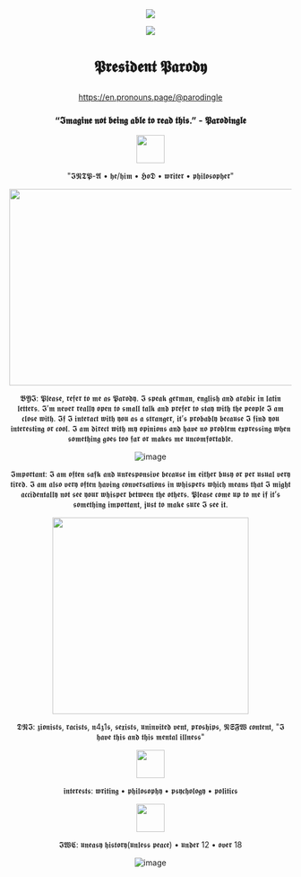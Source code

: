 <div align=center>
<img src="https://github.com/user-attachments/assets/bc0fb2f4-3a38-4c09-a018-5933346d3ff6"

</div>

![](https://komarev.com/ghpvc/?username=CriticallyFathering&color=4a4537)

# <p align=center> 𝕻𝖗𝖊𝖘𝖎𝖉𝖊𝖓𝖙 𝕻𝖆𝖗𝖔𝖉𝖞 </p>

https://en.pronouns.page/@parodingle

### <p align=center>“𝕴𝖒𝖆𝖌𝖎𝖓𝖊 𝖓𝖔𝖙 𝖇𝖊𝖎𝖓𝖌 𝖆𝖇𝖑𝖊 𝖙𝖔 𝖗𝖊𝖆𝖉 𝖙𝖍𝖎𝖘.” - 𝕻𝖆𝖗𝖔𝖉𝖎𝖓𝖌𝖑𝖊</p>

<img src="https://github.com/user-attachments/assets/6f97cbeb-317e-4fde-9dbe-e5626b5db216" width="50" height="50">

<p align=center> "𝕴𝕹𝕿𝕻-𝕬 • 𝖍𝖊/𝖍𝖎𝖒 • 𝕳𝖔𝕯 • 𝖜𝖗𝖎𝖙𝖊𝖗 • 𝖕𝖍𝖎𝖑𝖔𝖘𝖔𝖕𝖍𝖊𝖗" </p>

<img src="https://github.com/user-attachments/assets/4e7b8314-9a94-445e-8ed0-e8b90fb57132" width="635" height="350">

𝕭𝖄𝕴: 𝕻𝖑𝖊𝖆𝖘𝖊, 𝖗𝖊𝖋𝖊𝖗 𝖙𝖔 𝖒𝖊 𝖆𝖘 𝕻𝖆𝖗𝖔𝖉𝖞. 𝕴 𝖘𝖕𝖊𝖆𝖐 𝖌𝖊𝖗𝖒𝖆𝖓, 𝖊𝖓𝖌𝖑𝖎𝖘𝖍 𝖆𝖓𝖉 𝖆𝖗𝖆𝖇𝖎𝖈 𝖎𝖓 𝖑𝖆𝖙𝖎𝖓 𝖑𝖊𝖙𝖙𝖊𝖗𝖘. 𝕴’𝖒 𝖓𝖊𝖛𝖊𝖗 𝖗𝖊𝖆𝖑𝖑𝖞 𝖔𝖕𝖊𝖓 𝖙𝖔 𝖘𝖒𝖆𝖑𝖑 𝖙𝖆𝖑𝖐 𝖆𝖓𝖉 𝖕𝖗𝖊𝖋𝖊𝖗 𝖙𝖔 𝖘𝖙𝖆𝖞 𝖜𝖎𝖙𝖍 𝖙𝖍𝖊 𝖕𝖊𝖔𝖕𝖑𝖊 𝕴 𝖆𝖒 𝖈𝖑𝖔𝖘𝖊 𝖜𝖎𝖙𝖍. 𝕴𝖋 𝕴 𝖎𝖓𝖙𝖊𝖗𝖆𝖈𝖙 𝖜𝖎𝖙𝖍 𝖞𝖔𝖚 𝖆𝖘 𝖆 𝖘𝖙𝖗𝖆𝖓𝖌𝖊𝖗, 𝖎𝖙’𝖘 𝖕𝖗𝖔𝖇𝖆𝖇𝖑𝖞 𝖇𝖊𝖈𝖆𝖚𝖘𝖊 𝕴 𝖋𝖎𝖓𝖉 𝖞𝖔𝖚 𝖎𝖓𝖙𝖊𝖗𝖊𝖘𝖙𝖎𝖓𝖌 𝖔𝖗 𝖈𝖔𝖔𝖑. 𝕴 𝖆𝖒 𝖉𝖎𝖗𝖊𝖈𝖙 𝖜𝖎𝖙𝖍 𝖒𝖞 𝖔𝖕𝖎𝖓𝖎𝖔𝖓𝖘 𝖆𝖓𝖉 𝖍𝖆𝖛𝖊 𝖓𝖔 𝖕𝖗𝖔𝖇𝖑𝖊𝖒 𝖊𝖝𝖕𝖗𝖊𝖘𝖘𝖎𝖓𝖌 𝖜𝖍𝖊𝖓 𝖘𝖔𝖒𝖊𝖙𝖍𝖎𝖓𝖌 𝖌𝖔𝖊𝖘 𝖙𝖔𝖔 𝖋𝖆𝖗 𝖔𝖗 𝖒𝖆𝖐𝖊𝖘 𝖒𝖊 𝖚𝖓𝖈𝖔𝖒𝖋𝖔𝖗𝖙𝖆𝖇𝖑𝖊.



![image](https://github.com/user-attachments/assets/30a47dd5-3c3a-479f-a335-9e842eb9efd8)



𝕴𝖒𝖕𝖔𝖗𝖙𝖆𝖓𝖙: 𝕴 𝖆𝖒 𝖔𝖋𝖙𝖊𝖓 𝖘𝖆𝖋𝖐 𝖆𝖓𝖉 𝖚𝖓𝖗𝖊𝖘𝖕𝖔𝖓𝖘𝖎𝖛𝖊 𝖇𝖊𝖈𝖆𝖚𝖘𝖊 𝖎𝖒 𝖊𝖎𝖙𝖍𝖊𝖗 𝖇𝖚𝖘𝖞 𝖔𝖗 𝖕𝖊𝖗 𝖚𝖘𝖚𝖆𝖑 𝖛𝖊𝖗𝖞 𝖙𝖎𝖗𝖊𝖉. 𝕴 𝖆𝖒 𝖆𝖑𝖘𝖔 𝖛𝖊𝖗𝖞 𝖔𝖋𝖙𝖊𝖓 𝖍𝖆𝖛𝖎𝖓𝖌 𝖈𝖔𝖓𝖛𝖊𝖗𝖘𝖆𝖙𝖎𝖔𝖓𝖘 𝖎𝖓 𝖜𝖍𝖎𝖘𝖕𝖊𝖗𝖘 𝖜𝖍𝖎𝖈𝖍 𝖒𝖊𝖆𝖓𝖘 𝖙𝖍𝖆𝖙 𝕴 𝖒𝖎𝖌𝖍𝖙 𝖆𝖈𝖈𝖎𝖉𝖊𝖓𝖙𝖆𝖑𝖑𝖞 𝖓𝖔𝖙 𝖘𝖊𝖊 𝖞𝖔𝖚𝖗 𝖜𝖍𝖎𝖘𝖕𝖊𝖗 𝖇𝖊𝖙𝖜𝖊𝖊𝖓 𝖙𝖍𝖊 𝖔𝖙𝖍𝖊𝖗𝖘. 𝕻𝖑𝖊𝖆𝖘𝖊 𝖈𝖔𝖒𝖊 𝖚𝖕 𝖙𝖔 𝖒𝖊 𝖎𝖋 𝖎𝖙’𝖘 𝖘𝖔𝖒𝖊𝖙𝖍𝖎𝖓𝖌 𝖎𝖒𝖕𝖔𝖗𝖙𝖆𝖓𝖙, 𝖏𝖚𝖘𝖙 𝖙𝖔 𝖒𝖆𝖐𝖊 𝖘𝖚𝖗𝖊 𝕴 𝖘𝖊𝖊 𝖎𝖙.

<img src="https://github.com/user-attachments/assets/a0cecd3a-895a-42f6-ab49-f204d2ed4f4f" height="350">

𝕯𝕹𝕴: 𝖟𝖎𝖔𝖓𝖎𝖘𝖙𝖘, 𝖗𝖆𝖈𝖎𝖘𝖙𝖘, 𝖓4𝖟1𝖘, 𝖘𝖊𝖝𝖎𝖘𝖙𝖘, 𝖚𝖓𝖎𝖓𝖛𝖎𝖙𝖊𝖉 𝖛𝖊𝖓𝖙, 𝖕𝖗𝖔𝖘𝖍𝖎𝖕𝖘, 𝕹𝕾𝕱𝖂 𝖈𝖔𝖓𝖙𝖊𝖓𝖙, "𝕴 𝖍𝖆𝖛𝖊 𝖙𝖍𝖎𝖘 𝖆𝖓𝖉 𝖙𝖍𝖎𝖘 𝖒𝖊𝖓𝖙𝖆𝖑 𝖎𝖑𝖑𝖓𝖊𝖘𝖘"

<img src="https://github.com/user-attachments/assets/a18dbe36-00fd-4bf2-9037-54bb38fe237e" width="50" height="50">

𝖎𝖓𝖙𝖊𝖗𝖊𝖘𝖙𝖘: 𝖜𝖗𝖎𝖙𝖎𝖓𝖌 • 𝖕𝖍𝖎𝖑𝖔𝖘𝖔𝖕𝖍𝖞 • 𝖕𝖘𝖞𝖈𝖍𝖔𝖑𝖔𝖌𝖞 • 𝖕𝖔𝖑𝖎𝖙𝖎𝖈𝖘 

<img src="https://github.com/user-attachments/assets/a18dbe36-00fd-4bf2-9037-54bb38fe237e" width="50" height="50">

𝕴𝖂𝕮: 𝖚𝖓𝖊𝖆𝖘𝖞 𝖍𝖎𝖘𝖙𝖔𝖗𝖞(𝖚𝖓𝖑𝖊𝖘𝖘 𝖕𝖊𝖆𝖈𝖊) • 𝖚𝖓𝖉𝖊𝖗 12 • 𝖔𝖛𝖊𝖗 18

![image](https://github.com/user-attachments/assets/bc0fb2f4-3a38-4c09-a018-5933346d3ff6)
